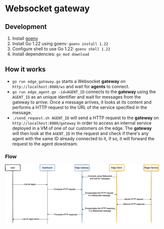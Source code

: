 # Websocket gateway

## Development

1. Install [goenv](https://github.com/go-nv/goenv/blob/master/INSTALL.md#homebrew-on-mac-os-x)
2. Install Go 1.22 using goenv: `goenv install 1.22`
3. Configure shell to use Go 1.22: `goenv shell 1.22`
4. Install dependencies: `go mod download`

## How it works

- `go run edge_gateway.go` starts a Websocket **gateway** on `http://localhost:8080/ws` and wait for **agents** to connect.
- `go run edge_agent.go -id=AGENT_ID` connects to the **gateway** using the `AGENT_ID` as an unique identifier and wait for messages from the gateway to arrive. Once a message arrives, it looks at its content and performs a HTTP request to the URL of the service specified in the message.
- `./send_request.sh AGENT_ID` will send a HTTP request to the **gateway** on `http://localhost:8080/gateway` in order to access an internal service deployed in a VM of one of our customers on the edge. The **gateway** will then look at the `AGENT_ID` in the request and check if there's any agent with the same ID already connected to it, if so, it will forward the request to the agent dowstream.

### Flow

![Image Alt text](edge_gateway_flow.png)

